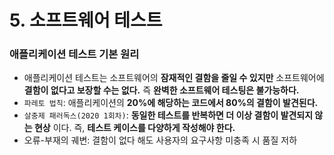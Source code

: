 # 5. 소프트웨어 테스트
### 애플리케이션 테스트 기본 원리
* 애플리케이션 테스트는 소프트웨어의 **잠재적인 결함을 줄일 수 있지만** 소프트웨어에 **결함이 없다고 보장할 수는 없다.** 즉 **완벽한 소프트웨어 테스팅은 불가능하다.**
* `파레토 법칙`: 애플리케이션의 **20%에 해당하는 코드에서 80%의 결함이 발견된다.**
* `살충제 패러독스(2020 1회차)`: **동일한 테스트를 반복하면 더 이상 결함이 발견되지 않는 현상** 이다. 즉, **테스트 케이스를 다양하게 작성해야 한다.**
* 오류-부재의 궤변: 결함이 없다 해도 사용자의 요구사항 미충족 시 품질 저하